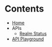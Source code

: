 Contents
========

* [Home](/)
* APIs
  * [Realm Status](/api/realm.html)
* [API Playground](/playground.html)
